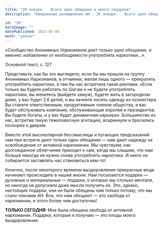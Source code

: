 ```yaml
---
title: "20 января.   Всего одно обещание и много подарков"
description: "Ежедневные размышления АН - 20 января.   Всего одно обещание и много подарков"

id: "20"
heroImage: ""
datePublished: 2023-05-04
moth: "yanvar"
---
```


_«Сообщество Анонимных Наркоманов дает только одно обещание, а именно:
избавление от необходимости употреблять наркотики…»._

Основной текст, с. 127

Представьте, как бы это выглядело, если бы мы пришли на группу Анонимных
Наркоманов, в отчаянии, желая лишь одного — прекратить употреблять наркотики,
а там бы нас встретила такая реклама: «Если только вы будете работать по Шагам
и не будете употреблять наркотики, вы женитесь (выйдете замуж), будете жить в
загородном доме, у вас будет 2,6 детей, и вы начнете носить одежду из
полиэстера. Вы станете ответственным, продуктивным членом общества, и вас
будет обслуживать компания, обслуживающая королей и президентов. Вы будете
богаты, и у вас будет динамичная карьера». Большинство из нас, встретив такую
тяжеловесную агитацию, вскрикнули и бросились поскорее к дверям.

Вместо этой высокопарной бессмыслицы и пугающих предсказаний нам при встрече
дают только одно обещание — нам дают надежду на освобождение от активной
наркомании. Мы чувствуем, как долгожданное облегчение приходит к нам, когда мы
слышим, что нам больше никогда не нужно снова употреблять наркотики. И никто
не собирается заставлять нас становиться кем-то!

Конечно, после некоторого времени выздоровления прекрасные вещи начинают
происходить в нашей жизни. Нам посылаются подарки — духовные и материальные —
подарки, о которых мы столько мечтали, но никогда не допускали даже мысли
получить их. Это, однако, настоящие подарки, они не были обещаны нам только
потому, что мы стали членами АН. Все, что нам обещают — это свобода от
наркомании, и этого более чем достаточно!

**ТОЛЬКО СЕГОДНЯ:** Мне была обещана свобода от активной наркомании. Подарки,
которые я получаю — это плоды моего выздоровления.
